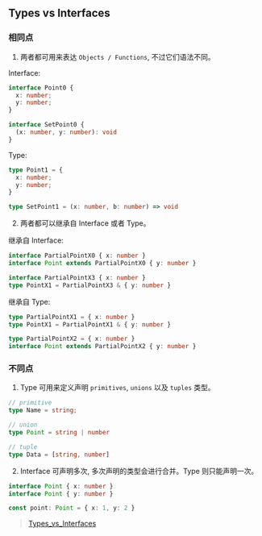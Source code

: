<!--
abbrlink: z9tf63bq
-->

## Types vs Interfaces

### 相同点

1. 两者都可用来表达 `Objects / Functions`, 不过它们语法不同。

Interface:

```ts
interface Point0 {
  x: number;
  y: number;
}

interface SetPoint0 {
  (x: number, y: number): void
}
```

Type:

```ts
type Point1 = {
  x: number;
  y: number;
}

type SetPoint1 = (x: number, b: number) => void
```

2. 两者都可以继承自 Interface 或者 Type。

继承自 Interface:

```ts
interface PartialPointX0 { x: number }
interface Point extends PartialPointX0 { y: number }

interface PartialPointX3 { x: number }
type PointX1 = PartialPointX3 & { y: number }
```

继承自 Type:

```ts
type PartialPointX1 = { x: number }
type PointX1 = PartialPointX1 & { y: number }

type PartialPointX2 = { x: number }
interface Point extends PartialPointX2 { y: number }
```

### 不同点

1. Type 可用来定义声明 `primitives`, `unions` 以及 `tuples` 类型。

```ts
// primitive
type Name = string;

// union
type Point = string | number

// tuple
type Data = [string, number]
```

2. Interface 可声明多次, 多次声明的类型会进行合并。Type 则只能声明一次。

```ts
interface Point { x: number }
interface Point { y: number }

const point: Point = { x: 1, y: 2 }
```

> [Types_vs_Interfaces](https://stackoverflow.com/questions/37233735/typescript-interfaces-vs-types/52682220#52682220)